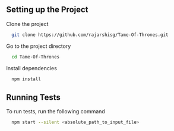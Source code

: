 
## Setting up the Project

Clone the project

```bash
  git clone https://github.com/rajarshisg/Tame-Of-Thrones.git
```

Go to the project directory

```bash
  cd Tame-Of-Thrones
```

Install dependencies

```bash
  npm install
```


## Running Tests

To run tests, run the following command

```bash
  npm start --silent <absolute_path_to_input_file>
```

  